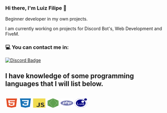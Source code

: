 ### Hi there, I'm Luiz Filipe 👋

Beginner developer in my own projects.

I am currently working on projects for Discord Bot's, Web Development and FiveM.

### 💻 You can contact me in:

[![Discord Badge](https://img.shields.io/badge/-lp.-672fe0?style=flat-square&labelColor=672fe0&logo=discord&logoColor=white&link=https://discord.com/users/432954675734511626)](https://discord.com/users/432954675734511626) 

## I have knowledge of some programming languages that I will list below.

<div style="display: inline_block"><br>
  <img align="center" alt="Ronaldo" height="30" width="40" src="https://raw.githubusercontent.com/devicons/devicon/master/icons/html5/html5-plain.svg">
  <img align="center" alt="Ronaldo" height="30" width="40" src="https://raw.githubusercontent.com/devicons/devicon/master/icons/css3/css3-plain.svg">
  <img align="center" alt="Ronaldo" height="30" width="40" src="https://raw.githubusercontent.com/devicons/devicon/master/icons/javascript/javascript-original.svg">
  <img align="center" alt="Ronaldo" height="30" width="40" src="https://raw.githubusercontent.com/devicons/devicon/master/icons/nodejs/nodejs-plain.svg">
  <img align="center" alt="Ronaldo" height="30" width="40" src="https://github.com/devicons/devicon/blob/master/icons/php/php-plain.svg">
  <img align="center" alt="Ronaldo" height="30" width="40" src="https://github.com/devicons/devicon/blob/master/icons/lua/lua-plain.svg">
</div>
